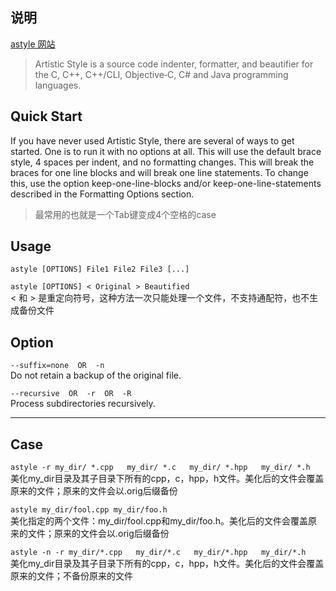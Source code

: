 ## 说明
[astyle 网站](http://astyle.sourceforge.net/astyle.html)


>  Artistic Style is a source code indenter, formatter, and beautifier for the C, C++, C++/CLI, Objective‑C, C# and Java programming languages.

## Quick Start
If you have never used Artistic Style, there are several of ways to get started.
One is to run it with no options at all. This will use the default brace style, 4 spaces per indent, and no formatting changes. This will break the braces for one line blocks and will break one line statements. To change this, use the option keep-one-line-blocks and/or keep-one-line-statements described in the Formatting Options section.
> 最常用的也就是一个Tab键变成4个空格的case

## Usage
`astyle [OPTIONS] File1 File2 File3 [...]`  

`astyle [OPTIONS] < Original > Beautified`  
<  和 > 是重定向符号，这种方法一次只能处理一个文件，不支持通配符，也不生成备份文件     



## Option

`--suffix=none  OR  -n  `  
Do not retain a backup of the original file.    

`--recursive  OR  -r  OR  -R  `  
Process subdirectories recursively.    
***

## Case
`astyle -r my_dir/ *.cpp   my_dir/ *.c   my_dir/ *.hpp   my_dir/ *.h  `  
美化my_dir目录及其子目录下所有的cpp，c，hpp，h文件。美化后的文件会覆盖原来的文件；原来的文件会以.orig后缀备份  

`astyle my_dir/fool.cpp my_dir/foo.h  `  
美化指定的两个文件：my_dir/fool.cpp和my_dir/foo.h。美化后的文件会覆盖原来的文件；原来的文件会以.orig后缀备份  

`astyle -n -r my_dir/*.cpp   my_dir/*.c   my_dir/*.hpp   my_dir/*.h  `  
美化my_dir目录及其子目录下所有的cpp，c，hpp，h文件。美化后的文件会覆盖原来的文件；不备份原来的文件  
